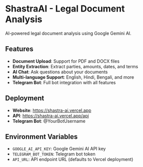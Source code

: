 # ShastraAI - Legal Document Analysis

AI-powered legal document analysis using Google Gemini AI.

## Features

- **Document Upload**: Support for PDF and DOCX files
- **Entity Extraction**: Extract parties, amounts, dates, and terms
- **AI Chat**: Ask questions about your documents
- **Multi-language Support**: English, Hindi, Bengali, and more
- **Telegram Bot**: Full bot integration with all features

## Deployment

- **Website**: https://shastra-ai.vercel.app
- **API**: https://shastra-ai.vercel.app/api
- **Telegram Bot**: @YourBotUsername

## Environment Variables

- `GOOGLE_AI_API_KEY`: Google Gemini AI API key
- `TELEGRAM_BOT_TOKEN`: Telegram bot token
- `API_URL`: API endpoint URL (defaults to Vercel deployment)